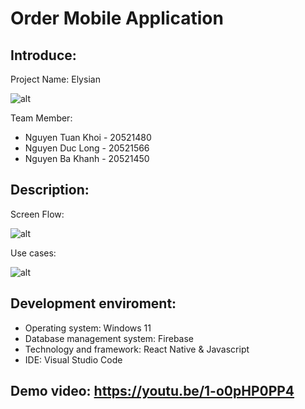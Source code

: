 # Order Mobile Application
## Introduce:
Project Name: Elysian 

![alt](https://github.com/iawtk2302/Elysian/blob/main/src/assets/img/logoElysian.png)

Team Member:
* Nguyen Tuan Khoi - 20521480
* Nguyen Duc Long - 20521566
* Nguyen Ba Khanh - 20521450
## Description: 

Screen Flow: 

![alt](https://github.com/iawtk2302/Elysian/blob/main/src/assets/img/ScreenFlowElysian.png)

Use cases:

![alt](https://github.com/iawtk2302/Elysian/blob/main/src/assets/img/UsecaseElysian.png)

## Development enviroment:
  - Operating system: Windows 11
  - Database management system: Firebase
  - Technology and framework: React Native & Javascript
  - IDE: Visual Studio Code
 
## Demo video: https://youtu.be/1-o0pHP0PP4
